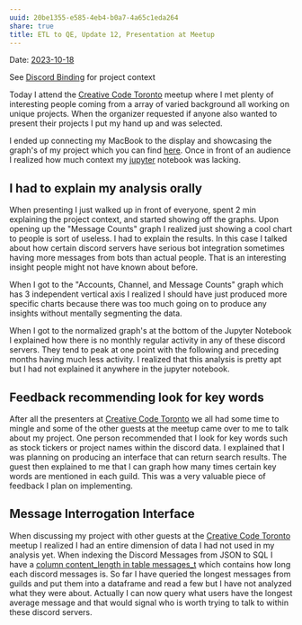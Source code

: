 ```yaml
---
uuid: 20be1355-e585-4eb4-b0a7-4a65c1eda264
share: true
title: ETL to QE, Update 12, Presentation at Meetup
---
```

Date: [2023-10-18](/undefined)

See [Discord Binding](/1c376bfd-75ef-4c0d-9e23-3680653de55f) for project context

Today I attend the [Creative Code Toronto](/undefined) meetup where I met plenty of interesting people coming from a array of varied background all working on unique projects. When the organizer requested if anyone also wanted to present their projects I put my hand up and was selected.

I ended up connecting my MacBook to the display and showcasing the graph's of my project which you can find [here](https://mediagoblin.newatlantis.top/u/user/m/dataframetograph20231018/). Once in front of an audience I realized how much context my [jupyter](/14b19809-58b0-44c8-a719-c50badebb08c) notebook was lacking.

## I had to explain my analysis orally

When presenting I just walked up in front of everyone, spent 2 min explaining the project context, and started showing off the graphs. Upon opening up the "Message Counts" graph I realized just showing a cool chart to people is sort of useless. I had to explain the results. In this case I talked about how certain discord servers have serious bot integration sometimes having more messages from bots than actual people. That is an interesting insight people might not have known about before.

When I got to the "Accounts, Channel, and Message Counts" graph which has 3 independent vertical axis I realized I should have just produced more specific charts because there was too much going on to produce any insights without mentally segmenting the data. 

When I got to the normalized graph's at the bottom of the Jupyter Notebook I explained how there is no monthly regular activity in any of these discord servers. They tend to peak at one point with the following and preceding months having much less activity. I realized that this analysis is pretty apt but I had not explained it anywhere in the jupyter notebook.

## Feedback recommending look for key words

After all the presenters at [Creative Code Toronto](/undefined) we all had some time to mingle and some of the other guests at the meetup came over to me to talk about my project. One person recommended that I look for key words such as stock tickers or project names within the discord data. I explained that I was planning on producing an interface that can return search results. The guest then explained to me that I can graph how many times certain key words are mentioned in each guild. This was a very valuable piece of feedback I plan on implementing.

## Message Interrogation Interface

When discussing my project with other guests at the [Creative Code Toronto](/undefined) meetup I realized I had an entire dimension of data I had not used in my analysis yet. When indexing the Discord Messages from JSON to SQL I have a [column content_length in table messages_t](https://github.com/dentropy/discord-export-to-sql/blob/841cb5e6d5049cfc12339d2b5b7adbb76d20eef7/postgres_schema.py#L50) which contains how long each discord messages is. So far I have queried the longest messages from guilds and put them into a dataframe and read a few but I have not analyzed what they were about. Actually I can now query what users have the longest average message and that would signal who is worth trying to talk to within these discord servers.